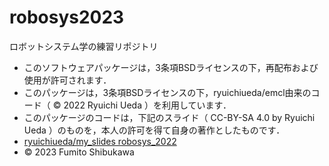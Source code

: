# robosys2023
ロボットシステム学の練習リポジトリ

* このソフトウェアパッケージは，3条項BSDライセンスの下，再配布および使用が許可されます．
* このパッケージは，3条項BSDライセンスの下，ryuichiueda/emcl由来のコード（ © 2022 Ryuichi Ueda ）を利用しています．
* このパッケージのコードは，下記のスライド（ CC-BY-SA 4.0 by Ryuichi Ueda ）のものを，本人の許可を得て自身の著作としたものです．
* [ryuichiueda/my_slides robosys_2022](https://github.com/ryuichiueda/my_slides/tree/master/robosys_2022)
* © 2023 Fumito Shibukawa 
